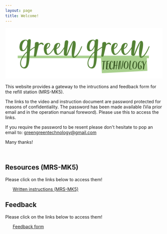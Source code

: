 ```yaml
---
layout: page
title: Welcome!
---
```


[![logoPicture](images/green_green_technology_logo_v1.png)]()


This website provides a gateway to the intructions and feedback form for the refill station (MRS-MK5).

The links to the video and instruction document are password protected for reasons of confidentiality. The password has been made available (Via prior email and in the operation manual foreword). Please use this to access the links.

If you require the password to be resent please don't hesitate to pop an email to: [greengreentechnology@gmail.com](mailtto:greengreentechnology@gmail.com)

Many thanks!

<!--Comment: Paragrpah spacing-->

<br>

<div id="resourcesPanel" class="container p-3 my-3 bg-primary">
<h2>Resources (MRS-MK5)</h2> 
  <p>Please click on the links below to access them!</p>
<ul class="list-group">
  <a href="https://jstrieb.github.io/link-lock/#eyJ2IjoiMC4wLjEiLCJlIjoibGx1VjQ4NkVKR0lPZlNKVjBVVkxTQ3orSWMwR0dVTzRpTVJJUlBKTVRlbXp1ZHYxelg0UGFCdmtsNzRhamsxUCtBbHExTTJYOFl6MElyK0RibFBhVzJqblpwUWZsMmFoMlFmZHNaSHQxUEpSTVpoMk84Rld0SThtNUxTZWlxSndvVzg9IiwiaCI6IlBhc3N3b3JkIGlzIHByb3ZpZGVkIHZpYSBlbWFpbCBvciBpbiB0aGUgb3BlcmF0aW9uIG1hbnVhbCBmb3IgdGhlIHJlZmlsbCBzdGF0aW9uIiwiaSI6IldNalNoTkJYL2tVLzFpV04ifQ==" target="_blank" class="list-group-item list-group-item-action">Written instructions (MRS-MK5)</a>
</ul>
</div>


<div id="resourcesPanel" class="container p-3 my-3 bg-primary">
<h2>Feedback</h2> 
  <p>Please click on the links below to access them!</p>
<ul class="list-group">
  <a href="https://forms.gle/fnGcoFX5Y7wbEVjX7" target="_blank" class="list-group-item list-group-item-action">Feedback form</a>
</ul>
</div>


<!--Comment: Paragrpah spacing-->
<br>
<br>
